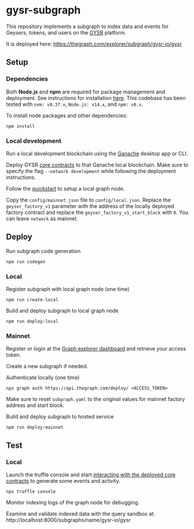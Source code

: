 # gysr-subgraph

This repository implements a subgraph to index data and events
for Geysers, tokens, and users on the [GYSR](https://www.gysr.io/) platform.

It is deployed here:
https://thegraph.com/explorer/subgraph/gysr-io/gysr


## Setup

### Dependencies

Both **Node.js** and **npm** are required for package management and deployment. See instructions
for installation [here](https://docs.npmjs.com/downloading-and-installing-node-js-and-npm). This
codebase has been tested with `nvm: v0.37.x`, `Node.js: v14.x`, and `npm: v6.x`.

To install node packages and other dependencies:
```
npm install
```

### Local development

Run a local development blockchain using the [Ganache](https://www.trufflesuite.com/docs/ganache/overview) desktop app or CLI.

Deploy GYSR [core contracts](https://github.com/gysr-io/core) to that Ganache local blockchain.
Make sure to specify the flag `--network development` while following the deployment instructions.

Follow the [quickstart](https://thegraph.com/docs/quick-start#local-development) to setup a local graph node.

Copy the `config/mainnet.json` file to `config/local.json`. Replace the `geyser_factory_v1` parameter with the address of the locally deployed factory contract and replace the `geyser_factory_v1_start_block` with `0`. You can leave `network` as mainnet.



## Deploy

Run subgraph code generation
```
npm run codegen
```

### Local

Register subgraph with local graph node (one time)
```
npm run create-local
```

Build and deploy subgraph to local graph node
```
npm run deploy:local
```

### Mainnet

Register or login at the [Graph explorer dashboard](https://thegraph.com/explorer/dashboard) and retrieve your access token.

Create a new subgraph if needed.

Authenticate locally (one time)
```
npx graph auth https://api.thegraph.com/deploy/ <ACCESS_TOKEN>
```

Make sure to reset `subgraph.yaml` to the original values for mainnet factory address and start block.

Build and deploy subgraph to hosted service
```
npm run deploy:mainnet
```

## Test

### Local

Launch the truffle console and start [interacting with the deployed core contracts](https://www.trufflesuite.com/docs/truffle/getting-started/interacting-with-your-contracts)
to generate some events and activity.
```
npx truffle console
```

Monitor indexing logs of the graph node for debugging.

Examine and validate indexed data with the query sandbox at:
http://localhost:8000/subgraphs/name/gysr-io/gysr
